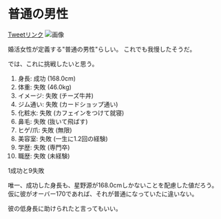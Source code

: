 # 普通の男性
[Tweetリンク](https://twitter.com/toyodaginpachi/status/1336464053212831744?s=20)
![画像](https://pbs.twimg.com/media/EowS97kUUAAxA0q?format=jpg&name=large)

婚活女性が定義する"普通の男性"らしい。
これでも我慢したそうだ。

では、これに挑戦したいと思う。

1. 身長: 成功 (168.0cm)
2. 体重: 失敗 (46.0kg)
3. イメージ: 失敗 (チーズ牛丼)
4. ジム通い: 失敗 (カードショップ通い)
5. 化粧水: 失敗 (カフェインをつけて就寝)
6. 鼻毛: 失敗 (抜いて飛ばす)
7. ヒゲ/爪: 失敗 (無限)
8. 美容室: 失敗 (一生に1.2回の経験)
9. 学歴: 失敗 (専門卒)
10. 職歴: 失敗 (未経験)

1成功と9失敗

唯一、成功した身長も、星野源が168.0cmしかないことを配慮した値だろう。
仮に彼がオーバー170であれば、それが普通になっていたに違いない。

彼の低身長に助けられたと言ってもいい。